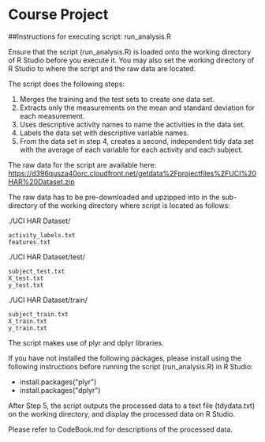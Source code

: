 # Course Project
##Instructions for executing script:  run_analysis.R

Ensure that the script (run_analysis.R) is loaded onto the working directory of R Studio before you execute it.
You may also set the working directory of R Studio to where the script and the raw data are located.

The script does the following steps:

1.  Merges the training and the test sets to create one data set.
2.  Extracts only the measurements on the mean and standard deviation for each measurement.
3.  Uses descriptive activity names to name the activities in the data set.
4.  Labels the data set with descriptive variable names.
5.  From the data set in step 4, creates a second, independent tidy data set with the average of each variable for each activity and each subject.

The raw data for the script are available here:
https://d396qusza40orc.cloudfront.net/getdata%2Fprojectfiles%2FUCI%20HAR%20Dataset.zip 

The raw data has to be pre-downloaded and upzipped into in the sub-directory of the working directory where script is located as follows:

./UCI HAR Dataset/

	activity_labels.txt
	features.txt

./UCI HAR Dataset/test/

	subject_test.txt
	X_test.txt
	y_test.txt

./UCI HAR Dataset/train/

	subject_train.txt
	X_train.txt
	y_train.txt

The script makes use of plyr and dplyr libraries.

If you have not installed the following packages, please install using the following instructions before running the script (run_analysis.R) in R Studio:

- install.packages("plyr")
- install.packages("dplyr")

After Step 5, the script outputs the processed data to a text file (tdydata.txt) on the working directory, and display the processed data on R Studio.

Please refer to CodeBook.md for descriptions of the processed data.




	



